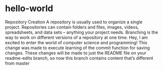 # hello-world
Repository Creation
A repository is usually used to organize a single project. Repositories can contain folders and files, images, videos, spreadsheets, and data sets – anything your project needs. 
Branching is the way to work on different versions of a repository at one time.
Hey, I am excited to enter the world of computer science and programming! 
This change was made to execute learning of the commit function for saving changes.
These changes will be made to just the README file on your readme-edits branch, so now this branch contains content that’s different from master
